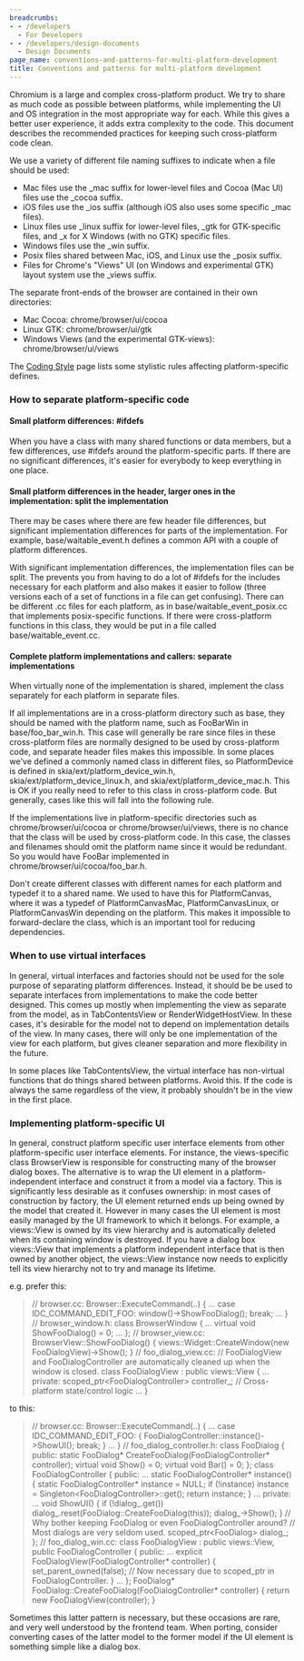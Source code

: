 ```yaml
---
breadcrumbs:
- - /developers
  - For Developers
- - /developers/design-documents
  - Design Documents
page_name: conventions-and-patterns-for-multi-platform-development
title: Conventions and patterns for multi-platform development
---
```


Chromium is a large and complex cross-platform product. We try to share as much
code as possible between platforms, while implementing the UI and OS integration
in the most appropriate way for each. While this gives a better user experience,
it adds extra complexity to the code. This document describes the recommended
practices for keeping such cross-platform code clean.

We use a variety of different file naming suffixes to indicate when a file
should be used:

*   Mac files use the _mac suffix for lower-level files and Cocoa (Mac
            UI) files use the _cocoa suffix.
*   iOS files use the _ios suffix (although iOS also uses some specific
            _mac files).
*   Linux files use _linux suffix for lower-level files, _gtk for
            GTK-specific files, and _x for X Windows (with no GTK) specific
            files.
*   Windows files use the _win suffix.
*   Posix files shared between Mac, iOS, and Linux use the _posix
            suffix.
*   Files for Chrome's "Views" UI (on Windows and experimental GTK)
            layout system use the _views suffix.

The separate front-ends of the browser are contained in their own directories:

*   Mac Cocoa: chrome/browser/ui/cocoa
*   Linux GTK: chrome/browser/ui/gtk
*   Windows Views (and the experimental GTK-views):
            chrome/browser/ui/views

The [Coding Style](/developers/coding-style) page lists some stylistic rules
affecting platform-specific defines.

### How to separate platform-specific code

#### Small platform differences: #ifdefs

When you have a class with many shared functions or data members, but a few
differences, use #ifdefs around the platform-specific parts. If there are no
significant differences, it's easier for everybody to keep everything in one
place.

#### Small platform differences in the header, larger ones in the implementation: split the implementation

There may be cases where there are few header file differences, but significant
implementation differences for parts of the implementation. For example,
base/waitable_event.h defines a common API with a couple of platform
differences.

With significant implementation differences, the implementation files can be
split. The prevents you from having to do a lot of #ifdefs for the includes
necessary for each platform and also makes it easier to follow (three versions
each of a set of functions in a file can get confusing). There can be different
.cc files for each platform, as in base/waitable_event_posix.cc that implements
posix-specific functions. If there were cross-platform functions in this class,
they would be put in a file called base/waitable_event.cc.

#### Complete platform implementations and callers: separate implementations

When virtually none of the implementation is shared, implement the class
separately for each platform in separate files.

If all implementations are in a cross-platform directory such as base, they
should be named with the platform name, such as FooBarWin in base/foo_bar_win.h.
This case will generally be rare since files in these cross-platform files are
normally designed to be used by cross-platform code, and separate header files
makes this impossible. In some places we've defined a commonly named class in
different files, so PlatformDevice is defined in skia/ext/platform_device_win.h,
skia/ext/platform_device_linux.h, and skia/ext/platform_device_mac.h. This is OK
if you really need to refer to this class in cross-platform code. But generally,
cases like this will fall into the following rule.

If the implementations live in platform-specific directories such as
chrome/browser/ui/cocoa or chrome/browser/ui/views, there is no chance that the
class will be used by cross-platform code. In this case, the classes and
filenames should omit the platform name since it would be redundant. So you
would have FooBar implemented in chrome/browser/ui/cocoa/foo_bar.h.

Don't create different classes with different names for each platform and
typedef it to a shared name. We used to have this for PlatformCanvas, where it
was a typedef of PlatformCanvasMac, PlatformCanvasLinux, or PlatformCanvasWin
depending on the platform. This makes it impossible to forward-declare the
class, which is an important tool for reducing dependencies.

### When to use virtual interfaces

In general, virtual interfaces and factories should not be used for the sole
purpose of separating platform differences. Instead, it should be be used to
separate interfaces from implementations to make the code better designed. This
comes up mostly when implementing the view as separate from the model, as in
TabContentsView or RenderWidgetHostView. In these cases, it's desirable for the
model not to depend on implementation details of the view. In many cases, there
will only be one implementation of the view for each platform, but gives cleaner
separation and more flexibility in the future.

In some places like TabContentsView, the virtual interface has non-virtual
functions that do things shared between platforms. Avoid this. If the code is
always the same regardless of the view, it probably shouldn't be in the view in
the first place.

### Implementing platform-specific UI

In general, construct platform specific user interface elements from other
platform-specific user interface elements. For instance, the views-specific
class BrowserView is responsible for constructing many of the browser dialog
boxes. The alternative is to wrap the UI element in a platform-independent
interface and construct it from a model via a factory. This is significantly
less desirable as it confuses ownership: in most cases of construction by
factory, the UI element returned ends up being owned by the model that created
it. However in many cases the UI element is most easily managed by the UI
framework to which it belongs. For example, a views::View is owned by its view
hierarchy and is automatically deleted when its containing window is destroyed.
If you have a dialog box views::View that implements a platform independent
interface that is then owned by another object, the views::View instance now
needs to explicitly tell its view hierarchy not to try and manage its lifetime.

e.g. prefer this:

> // browser.cc:
> Browser::ExecuteCommand(..) {
> ...
> case IDC_COMMAND_EDIT_FOO:
> window()-&gt;ShowFooDialog();
> break;
> ...
> }
> // browser_window.h:
> class BrowserWindow {
> ...
> virtual void ShowFooDialog() = 0;
> ...
> };
> // browser_view.cc:
> BrowserView::ShowFooDialog() {
> views::Widget::CreateWindow(new FooDialogView)-&gt;Show();
> }
> // foo_dialog_view.cc:
> // FooDialogView and FooDialogController are automatically cleaned up when the
> window is closed.
> class FooDialogView : public views::View {
> ...
> private:
> scoped_ptr&lt;FooDialogController&gt; controller_; // Cross-platform
> state/control logic
> ...
> }

to this:

> // browser.cc:
> Browser::ExecuteCommand(..) {
> ...
> case IDC_COMMAND_EDIT_FOO: {
> FooDialogController::instance()-&gt;ShowUI();
> break;
> }
> ...
> }
> // foo_dialog_controller.h:
> class FooDialog {
> public:
> static FooDialog\* CreateFooDialog(FooDialogController\* controller);
> virtual void Show() = 0;
> virtual void Bar() = 0;
> };
> class FooDialogController {
> public:
> ...
> static FooDialogController\* instance() {
> static FooDialogController\* instance = NULL;
> if (!instance)
> instance = Singleton&lt;FooDialogController&gt;::get();
> return instance;
> }
> ...
> private:
> ...
> void ShowUI() {
> if (!dialog_.get())
> dialog_.reset(FooDialog::CreateFooDialog(this));
> dialog_-&gt;Show();
> }
> // Why bother keeping FooDialog or even FooDialogController around?
> // Most dialogs are very seldom used.
> scoped_ptr&lt;FooDialog&gt; dialog_;
> };
> // foo_dialog_win.cc:
> class FooDialogView : public views::View,
> public FooDialogController {
> public:
> ...
> explicit FooDialogView(FooDialogController\* controller) {
> set_parent_owned(false); // Now necessary due to scoped_ptr in
> FooDialogController.
> }
> ...
> };
> FooDialog\* FooDialog::CreateFooDialog(FooDialogController\* controller) {
> return new FooDialogView(controller);
> }

Sometimes this latter pattern is necessary, but these occasions are rare, and
very well understood by the frontend team. When porting, consider converting
cases of the latter model to the former model if the UI element is something
simple like a dialog box.